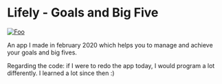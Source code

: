 # Lifely - Goals and Big Five
[![Foo](https://lh3.googleusercontent.com/ws4ie9mB5NUfaz7Y6ZTJ_f00VGEj9_uS-DIg0szSntYE7SIfkJZqfaaQkc21t2GRlvpI)](https://play.google.com/store/apps/details?id=de.jensbecker.lifely)

 An app I made in february 2020 which helps you to manage and achieve your goals and big fives.
 
 Regarding the code: if I were to redo the app today, I would program a lot differently. I learned a lot since then :)
